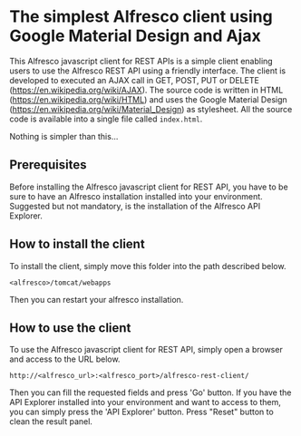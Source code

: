 # The simplest Alfresco client using Google Material Design and Ajax

This Alfresco javascript client for REST APIs is a simple client enabling users to use the Alfresco REST API using a friendly interface. The client is developed to executed an AJAX call in GET, POST, PUT or DELETE (https://en.wikipedia.org/wiki/AJAX). The source code is written in HTML (https://en.wikipedia.org/wiki/HTML) and uses the Google Material Design (https://en.wikipedia.org/wiki/Material_Design) as stylesheet. All the source code is available into a single file called `index.html`.

Nothing is simpler than this...

## Prerequisites

Before installing the Alfresco javascript client for REST API, you have to be sure to have an Alfresco installation installed into your environment. Suggested but not mandatory, is the installation of the Alfresco API Explorer.

## How to install the client

To install the client, simply move this folder into the path described below.

`<alfresco>/tomcat/webapps`

Then you can restart your alfresco installation.

## How to use the client

To use the Alfresco javascript client for REST API, simply open a browser and access to the URL below.

`http://<alfresco_url>:<alfresco_port>/alfresco-rest-client/`

Then you can fill the requested fields and press 'Go' button.
If you have the API Explorer installed into your environment and want to access to them, you can simply press the 'API Explorer' button. Press "Reset" button to clean the result panel.
